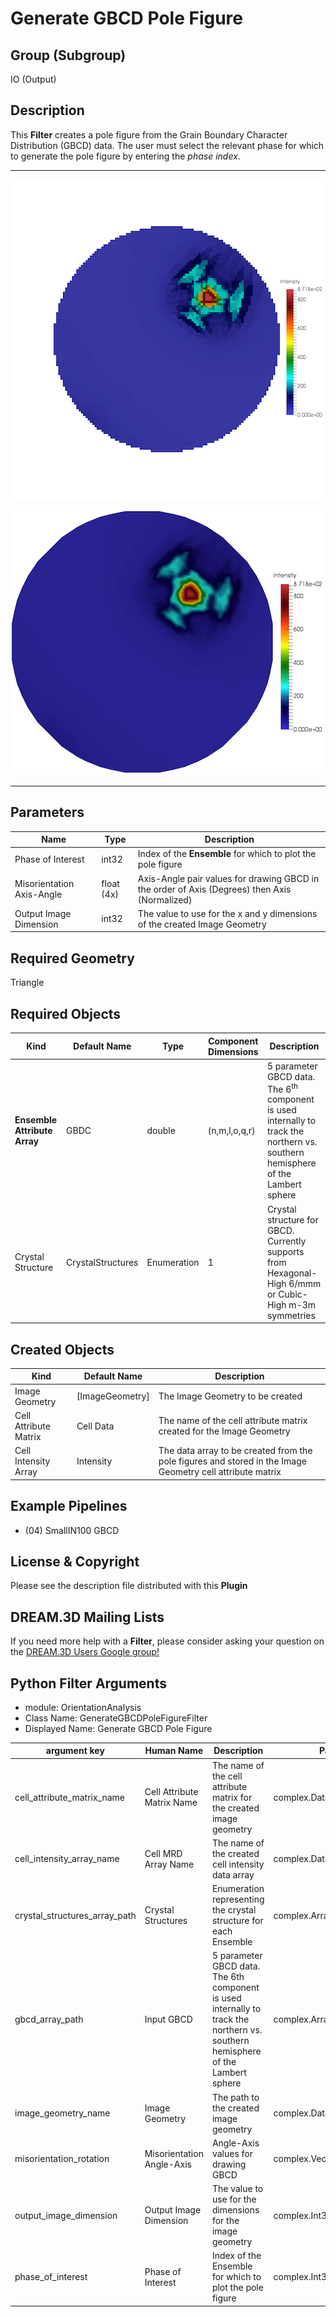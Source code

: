 # Generate GBCD Pole Figure 


## Group (Subgroup) ##

IO (Output)

## Description ##

This **Filter** creates a pole figure from the Grain Boundary Character Distribution (GBCD) data. The user must select the relevant phase for which to generate the pole figure by entering the _phase index_.

-----

![Regular Grid Visualization of the Small IN100 GBCD results](Images/Small_IN00_GBCD_RegularGrid.png)

![Using ParaView's Threshold filter + Cells to Points + Delaunay2D Filters](Images/Small_IN100_GBCD_Delaunay2D.png)

-----

## Parameters ##

| Name | Type | Description |
|------|------|-------------|
| Phase of Interest | int32 | Index of the **Ensemble** for which to plot the pole figure |
| Misorientation Axis-Angle | float (4x) | Axis-Angle pair values for drawing GBCD  in the order of Axis (Degrees) then Axis (Normalized)|
| Output Image Dimension | int32 | The value to use for the x and y dimensions of the created Image Geometry |

## Required Geometry ##

Triangle

## Required Objects ##

| Kind | Default Name | Type | Component Dimensions | Description |
|------|--------------|------|----------------------|-------------|
| **Ensemble Attribute Array** | GBDC | double | (n,m,l,o,q,r) | 5 parameter GBCD data. The 6<sup>th</sup> component is used internally to track the northern vs. southern hemisphere of the Lambert sphere |
| Crystal Structure | CrystalStructures | Enumeration | 1 | Crystal structure for GBCD. Currently supports from Hexagonal-High 6/mmm or Cubic-High m-3m symmetries |

## Created Objects ##

| Kind | Default Name | Description |
|------|--------------|-------------|
| Image Geometry | [ImageGeometry] | The Image Geometry to be created |
| Cell Attribute Matrix | Cell Data | The name of the cell attribute matrix created for the Image Geometry |
| Cell Intensity Array | Intensity | The data array to be created from the pole figures and stored in the Image Geometry cell attribute matrix |

## Example Pipelines ##

+ (04) SmallIN100 GBCD

## License & Copyright ##

Please see the description file distributed with this **Plugin**

## DREAM.3D Mailing Lists ##

If you need more help with a **Filter**, please consider asking your question on the [DREAM.3D Users Google group!](https://groups.google.com/forum/?hl=en#!forum/dream3d-users)




## Python Filter Arguments

+ module: OrientationAnalysis
+ Class Name: GenerateGBCDPoleFigureFilter
+ Displayed Name: Generate GBCD Pole Figure

| argument key | Human Name | Description | Parameter Type |
|--------------|------------|-------------|----------------|
| cell_attribute_matrix_name | Cell Attribute Matrix Name | The name of the cell attribute matrix for the created image geometry | complex.DataObjectNameParameter |
| cell_intensity_array_name | Cell MRD Array Name | The name of the created cell intensity data array | complex.DataObjectNameParameter |
| crystal_structures_array_path | Crystal Structures | Enumeration representing the crystal structure for each Ensemble | complex.ArraySelectionParameter |
| gbcd_array_path | Input GBCD | 5 parameter GBCD data. The 6th component is used internally to track the northern vs. southern hemisphere of the Lambert sphere | complex.ArraySelectionParameter |
| image_geometry_name | Image Geometry | The path to the created image geometry | complex.DataGroupCreationParameter |
| misorientation_rotation | Misorientation Angle-Axis | Angle-Axis values for drawing GBCD | complex.VectorFloat32Parameter |
| output_image_dimension | Output Image Dimension | The value to use for the dimensions for the image geometry | complex.Int32Parameter |
| phase_of_interest | Phase of Interest | Index of the Ensemble for which to plot the pole figure | complex.Int32Parameter |

